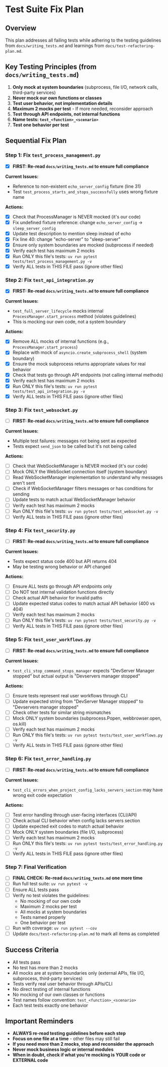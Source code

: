 # Test Suite Fix Plan

## Overview
This plan addresses all failing tests while adhering to the testing guidelines from `docs/writing_tests.md` and learnings from `docs/test-refactoring-plan.md`.

## Key Testing Principles (from `docs/writing_tests.md`)
1. **Only mock at system boundaries** (subprocess, file I/O, network calls, third-party services)
2. **Never mock our own functions or classes**
3. **Test user behavior, not implementation details**
4. **Maximum 2 mocks per test** - If more needed, reconsider approach
5. **Test through API endpoints, not internal functions**
6. **Name tests: `test_<function>_<scenario>`**
7. **Test one behavior per test**

## Sequential Fix Plan

### Step 1: Fix `test_process_management.py`
- [x] **FIRST: Re-read `docs/writing_tests.md` to ensure full compliance**

**Current Issues:**
- Reference to non-existent `echo_server_config` fixture (line 31)
- Test `test_process_starts_and_stops_successfully` uses wrong fixture name

**Actions:**
- [x] Check that ProcessManager is NEVER mocked (it's our code)
- [x] Fix undefined fixture reference: change `echo_server_config` → `sleep_server_config`
- [x] Update test description to mention sleep instead of echo
- [x] Fix line 40: change "echo-server" to "sleep-server" 
- [x] Ensure only system boundaries are mocked (subprocess if needed)
- [x] Verify each test has maximum 2 mocks
- [x] Run ONLY this file's tests: `uv run pytest tests/test_process_management.py -v`
- [x] Verify ALL tests in THIS FILE pass (ignore other files)

### Step 2: Fix `test_api_integration.py`
- [x] **FIRST: Re-read `docs/writing_tests.md` to ensure full compliance**

**Current Issues:**
- `test_full_server_lifecycle` mocks internal `ProcessManager.start_process` method (violates guidelines)
- This is mocking our own code, not a system boundary

**Actions:**
- [x] Remove ALL mocks of internal functions (e.g., `ProcessManager.start_process`)
- [x] Replace with mock of `asyncio.create_subprocess_shell` (system boundary)
- [x] Ensure the mock subprocess returns appropriate values for real behavior
- [x] Check that tests go through API endpoints (not calling internal methods)
- [x] Verify each test has maximum 2 mocks
- [x] Run ONLY this file's tests: `uv run pytest tests/test_api_integration.py -v`
- [x] Verify ALL tests in THIS FILE pass (ignore other files)

### Step 3: Fix `test_websocket.py`
- [ ] **FIRST: Re-read `docs/writing_tests.md` to ensure full compliance**

**Current Issues:**
- Multiple test failures: messages not being sent as expected
- Tests expect `send_json` to be called but it's not being called

**Actions:**
- [ ] Check that WebSocketManager is NEVER mocked (it's our code)
- [ ] Mock ONLY the WebSocket connection itself (system boundary)
- [ ] Read WebSocketManager implementation to understand why messages aren't sent
- [ ] Check if WebSocketManager filters messages or has conditions for sending
- [ ] Update tests to match actual WebSocketManager behavior
- [ ] Verify each test has maximum 2 mocks
- [ ] Run ONLY this file's tests: `uv run pytest tests/test_websocket.py -v`
- [ ] Verify ALL tests in THIS FILE pass (ignore other files)

### Step 4: Fix `test_security.py`
- [ ] **FIRST: Re-read `docs/writing_tests.md` to ensure full compliance**

**Current Issues:**
- Tests expect status code 400 but API returns 404
- May be testing wrong behavior or API changed

**Actions:**
- [ ] Ensure ALL tests go through API endpoints only
- [ ] Do NOT test internal validation functions directly
- [ ] Check actual API behavior for invalid paths
- [ ] Update expected status codes to match actual API behavior (400 vs 404)
- [ ] Verify each test has maximum 2 mocks
- [ ] Run ONLY this file's tests: `uv run pytest tests/test_security.py -v`
- [ ] Verify ALL tests in THIS FILE pass (ignore other files)

### Step 5: Fix `test_user_workflows.py`
- [ ] **FIRST: Re-read `docs/writing_tests.md` to ensure full compliance**

**Current Issues:**
- `test_cli_stop_command_stops_manager` expects "DevServer Manager stopped" but actual output is "Devservers manager stopped"

**Actions:**
- [ ] Ensure tests represent real user workflows through CLI
- [ ] Update expected string from "DevServer Manager stopped" to "Devservers manager stopped"
- [ ] Check other tests for similar string mismatches
- [ ] Mock ONLY system boundaries (subprocess.Popen, webbrowser.open, os.kill)
- [ ] Verify each test has maximum 2 mocks
- [ ] Run ONLY this file's tests: `uv run pytest tests/test_user_workflows.py -v`
- [ ] Verify ALL tests in THIS FILE pass (ignore other files)

### Step 6: Fix `test_error_handling.py`
- [ ] **FIRST: Re-read `docs/writing_tests.md` to ensure full compliance**

**Current Issues:**
- `test_cli_errors_when_project_config_lacks_servers_section` may have wrong exit code expectation

**Actions:**
- [ ] Test error handling through user-facing interfaces (CLI/API)
- [ ] Check actual CLI behavior when config lacks servers section
- [ ] Update expected exit codes to match actual behavior
- [ ] Mock ONLY system boundaries (file I/O, subprocess)
- [ ] Verify each test has maximum 2 mocks
- [ ] Run ONLY this file's tests: `uv run pytest tests/test_error_handling.py -v`
- [ ] Verify ALL tests in THIS FILE pass (ignore other files)

### Step 7: Final Verification
- [ ] **FINAL CHECK: Re-read `docs/writing_tests.md` one more time**
- [ ] Run full test suite: `uv run pytest -v`
- [ ] Ensure ALL tests pass
- [ ] Verify no test violates the guidelines:
  - No mocking of our own code
  - Maximum 2 mocks per test
  - All mocks at system boundaries
  - Tests named properly
  - One behavior per test
- [ ] Run with coverage: `uv run pytest --cov`
- [ ] Update `docs/test-refactoring-plan.md` to mark all items as completed

## Success Criteria
- All tests pass
- No test has more than 2 mocks
- All mocks are at system boundaries only (external APIs, file I/O, subprocess, third-party services)
- Tests verify real user behavior through APIs/CLI
- No direct testing of internal functions
- No mocking of our own classes or functions
- Test names follow convention: `test_<function>_<scenario>`
- Each test tests exactly one behavior

## Important Reminders
- **ALWAYS re-read testing guidelines before each step**
- **Focus on one file at a time** - other files may still fail
- **If you need more than 2 mocks, stop and reconsider the approach**
- **Never mock business logic or internal modules**
- **When in doubt, check if what you're mocking is YOUR code or EXTERNAL code**